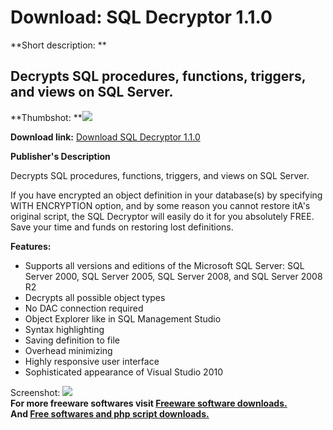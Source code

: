 # Download: SQL Decryptor 1.1.0

**Short description: **

## Decrypts SQL procedures, functions, triggers, and views on SQL Server.

  
**Thumbshot: **![](http://www.freewarefiles.com/screenshot/sql_decryptor_md.jpg)   
  
**Download link:** [Download SQL Decryptor 1.1.0](http://freesoftwares.boysofts.com/SQL-Decryptor_program_61017.html)  
  

**Publisher's Description**  
  

Decrypts SQL procedures, functions, triggers, and views on SQL Server.

If you have encrypted an object definition in your database(s) by specifying
WITH ENCRYPTION option, and by some reason you cannot restore itA's original
script, the SQL Decryptor will easily do it for you absolutely FREE. Save your
time and funds on restoring lost definitions.

**Features:**

  * Supports all versions and editions of the Microsoft SQL Server: SQL Server 2000, SQL Server 2005, SQL Server 2008, and SQL Server 2008 R2 
  * Decrypts all possible object types 
  * No DAC connection required 
  * Object Explorer like in SQL Management Studio 
  * Syntax highlighting 
  * Saving definition to file 
  * Overhead minimizing 
  * Highly responsive user interface 
  * Sophisticated appearance of Visual Studio 2010 

  
  
Screenshot: ![](http://www.freewarefiles.com/screenshot/sql_decryptor.jpg)  
**For more freeware softwares visit [Freeware software downloads.](http://freesoftwares.boysofts.com/)**   
**And [Free softwares and php script downloads.](http://www.boysofts.com/)**

